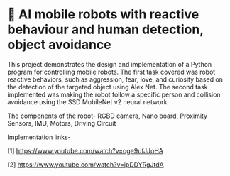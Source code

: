# :robot: AI mobile robots with reactive behaviour and human detection, object avoidance

This project demonstrates the design and implementation of a Python program for controlling mobile robots. The first task covered was robot reactive behaviors, such as aggression, fear, love, and curiosity based on the detection of the targeted object using Alex Net. The second task implemented was making the robot follow a specific person and collision avoidance using the SSD MobileNet v2 neural network. 

The components of the robot- RGBD camera, Nano board, Proximity Sensors, IMU, Motors, Driving Circuit

Implementation links- 


[1] https://www.youtube.com/watch?v=oge9ufJJoHA


[2] https://www.youtube.com/watch?v=ipDDYRgJtdA
